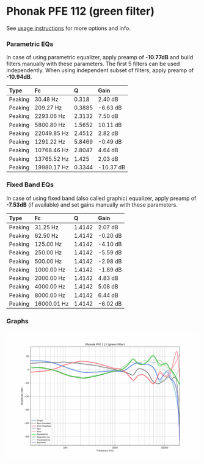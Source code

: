 # Phonak PFE 112 (green filter)
See [usage instructions](https://github.com/jaakkopasanen/AutoEq#usage) for more options and info.

### Parametric EQs
In case of using parametric equalizer, apply preamp of **-10.77dB** and build filters manually
with these parameters. The first 5 filters can be used independently.
When using independent subset of filters, apply preamp of **-10.94dB**.

| Type    | Fc          |      Q | Gain      |
|:--------|:------------|:-------|:----------|
| Peaking | 30.48 Hz    | 0.318  | 2.40 dB   |
| Peaking | 209.27 Hz   | 0.3885 | -6.63 dB  |
| Peaking | 2293.06 Hz  | 2.3132 | 7.50 dB   |
| Peaking | 5800.80 Hz  | 1.5652 | 10.11 dB  |
| Peaking | 22049.85 Hz | 2.4512 | 2.82 dB   |
| Peaking | 1291.22 Hz  | 5.8469 | -0.49 dB  |
| Peaking | 10768.46 Hz | 2.8047 | 4.64 dB   |
| Peaking | 13765.52 Hz | 1.425  | 2.03 dB   |
| Peaking | 19980.17 Hz | 0.3344 | -10.37 dB |

### Fixed Band EQs
In case of using fixed band (also called graphic) equalizer, apply preamp of **-7.53dB**
(if available) and set gains manually with these parameters.

| Type    | Fc          |      Q | Gain     |
|:--------|:------------|:-------|:---------|
| Peaking | 31.25 Hz    | 1.4142 | 2.07 dB  |
| Peaking | 62.50 Hz    | 1.4142 | -0.20 dB |
| Peaking | 125.00 Hz   | 1.4142 | -4.10 dB |
| Peaking | 250.00 Hz   | 1.4142 | -5.59 dB |
| Peaking | 500.00 Hz   | 1.4142 | -2.98 dB |
| Peaking | 1000.00 Hz  | 1.4142 | -1.89 dB |
| Peaking | 2000.00 Hz  | 1.4142 | 4.83 dB  |
| Peaking | 4000.00 Hz  | 1.4142 | 5.08 dB  |
| Peaking | 8000.00 Hz  | 1.4142 | 6.44 dB  |
| Peaking | 16000.01 Hz | 1.4142 | -6.02 dB |

### Graphs
![](./Phonak%20PFE%20112%20(green%20filter).png)